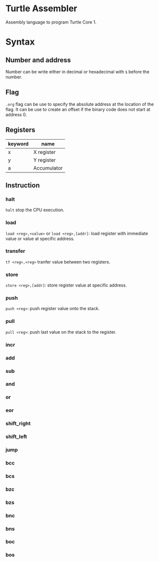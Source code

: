 # Turtle Assembler

Assembly language to program Turtle Core 1.

# Syntax

## Number and address

Number can be write either in decimal or hexadecimal with `$` before the number.

## Flag

`.org` flag can be use to specify the absolute address at the location of the flag. It can be use to create an offset if the binary code does not start at address 0.

## Registers

keyword|name
--|--
x|X register
y|Y register
a|Accumulator

## Instruction

### halt

`halt` stop the CPU execution.

### load

`load <reg>,<value>` or `load <reg>,[addr]`: load register with immediate value or value at specific address.

### transfer

`tf <reg>,<reg>` tranfer value between two registers.

### store

`store <reg>,[addr]`: store register value at specific address.

### push

`push <reg>`: push register value onto the stack.

### pull

`pull <reg>`: push last value on the stack to the register.

### incr

### add

### sub

### and

### or

### eor

### shift_right

### shift_left

### jump

### bcc

### bcs

### bzc

### bzs

### bnc

### bns

### boc

### bos
